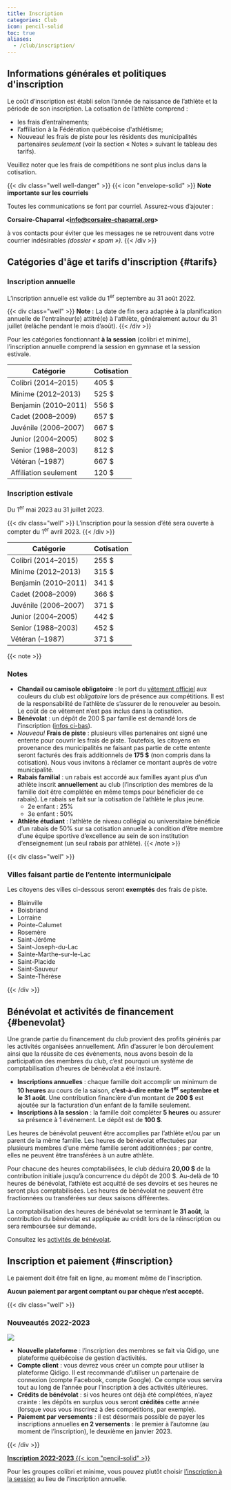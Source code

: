 ```yaml
---
title: Inscription
categories: Club
icon: pencil-solid
toc: true
aliases:
  - /club/inscription/
---
```


## Informations générales et politiques d'inscription

Le coût d’inscription est établi selon l’année de naissance de l’athlète et la période de son inscription.
La cotisation de l’athlète comprend :

- les frais d’entraînements;
- l’affiliation à la Fédération québécoise d'athlétisme;
- <span class="badge badge-tertiary">Nouveau!</span> les frais de piste pour les résidents des municipalités partenaires _seulement_ (voir la section «&nbsp;Notes&nbsp;» suivant le tableau des tarifs).

Veuillez noter que les frais de compétitions ne sont plus inclus dans la cotisation.

{{< div class="well well-danger" >}}
{{< icon "envelope-solid" >}} **Note importante sur les courriels**

Toutes les communications se font par courriel. Assurez-vous d’ajouter :

**Corsaire-Chaparral \<info@corsaire-chaparral.org\>**

à vos contacts pour éviter que les messages ne se retrouvent dans votre courrier indésirables _(dossier « spam »)_.
{{< /div >}}

## Catégories d'âge et tarifs d'inscription {#tarifs}

### Inscription annuelle

L’inscription annuelle est valide du 1<sup>er</sup> septembre au 31 août 2022.

{{< div class="well" >}}
**Note :** La date de fin sera adaptée à la planification annuelle de l'entraîneur(e) attitré(e) à l'athlète, généralement autour du 31 juillet (relâche pendant le mois d’août).
{{< /div >}}

Pour les catégories fonctionnant **à la session** (colibri et minime), l’inscription annuelle comprend la session en gymnase et la session estivale.

| Catégorie             | Cotisation |
|-----------------------|------------|
| Colibri (2014–2015) | 405 $      |
| Minime (2012–2013) | 525 $      |
| Benjamin (2010–2011) | 556 $      |
| Cadet (2008–2009) | 657 $      |
| Juvénile (2006–2007)  | 667 $      |
| Junior (2004–2005)    | 802 $      |
| Senior (1988–2003)    | 812 $      |
| Vétéran (–1987)       | 667 $      |
| Affiliation seulement | 120 $      |

<!--
### Session en gymnase (colibri et minime seulement)

Du 1<sup>er</sup> octobre 2022 au 30 avril 2023.

| Catégorie            | Cotisation |
|----------------------|------------|
| Colibri (2014–2015) <em class="badge badge-danger">complet</span>  | 225 $      |
| Minime (2012–2013) <em class="badge badge-danger">complet</span>     | 315 $      |
-->

### Inscription estivale

Du 1<sup>er</sup> mai 2023 au 31 juillet 2023.

{{< div class="well" >}}
L’inscription pour la session d’été sera ouverte à compter du 1<sup>er</sup> avril 2023.
{{< /div >}}


| Catégorie             | Cotisation |
|-----------------------|------------|
| Colibri (2014–2015)   | 255 $      |
| Minime (2012–2013)    | 315 $      |
| Benjamin (2010–2011)  | 341 $      |
| Cadet (2008–2009)     | 366 $      |
| Juvénile (2006–2007)  | 371 $      |
| Junior (2004–2005)    | 442 $      |
| Senior (1988–2003)    | 452 $      |
| Vétéran (–1987)       | 371 $      |

{{< note >}}
### Notes

- **Chandail ou camisole obligatoire** : le port du [vêtement officiel](/club/vetements/) aux couleurs du club est _obligatoire_ lors de présence aux compétitions.  Il est de la responsabilité de l’athlète de s’assurer de le renouveler au besoin. Le coût de ce vêtement n’est pas inclus dans la cotisation.
- **Bénévolat** : un dépôt de 200&nbsp;$ par famille est demandé lors de l'inscription ([infos ci-bas](#benevolat)).
- <em class="badge badge-tertiary">Nouveau!</em> **Frais de piste** : plusieurs villes partenaires ont signé une entente pour couvrir les frais de piste. Toutefois, les citoyens en provenance des municipalités ne faisant pas partie de cette entente seront facturés des frais additionnels de **175 $** (non compris dans la cotisation). Nous vous invitons à réclamer ce montant auprès de votre municipalité.
- **Rabais familial** : un rabais est accordé aux familles ayant plus d’un athlète inscrit **annuellement** au club (l’inscription des membres de la famille doit être complétée en même temps pour bénéficier de ce rabais). Le rabais se fait sur la cotisation de l’athlète le plus jeune.
  - 2e enfant : 25%
  - 3e enfant : 50%
- **Athlète étudiant** : l’athlète de niveau collégial ou universitaire bénéficie d’un rabais de 50% sur sa cotisation annuelle à condition d’être membre d’une équipe sportive d’excellence au sein de son institution d’enseignement (un seul rabais par athlète).
{{< /note >}}


{{< div class="well" >}}
<h3>Villes faisant partie de l’entente intermunicipale</h3>

Les citoyens des villes ci-dessous seront **exemptés** des frais de piste.

- Blainville
- Boisbriand
- Lorraine
- Pointe-Calumet
- Rosemère
- Saint-Jérôme
- Saint-Joseph-du-Lac
- Sainte-Marthe-sur-le-Lac
- Saint-Placide
- Saint-Sauveur
- Sainte-Thérèse

{{< /div >}}

## Bénévolat et activités de financement {#benevolat}

Une grande partie du financement du club provient des profits générés par les activités organisées annuellement. Afin d’assurer le bon déroulement ainsi que la réussite de ces événements, nous avons besoin de la participation des membres du club, c’est pourquoi un système de comptabilisation d’heures de bénévolat a été instauré.

- **Inscriptions annuelles** : chaque famille doit accomplir un minimum de **10 heures** au cours de la saison, **c’est-à-dire entre le 1<sup>er</sup> septembre et le 31 août**.  Une contribution financière d’un montant de **200&nbsp;$** est ajoutée sur la facturation d’un enfant de la famille seulement.
- **Inscriptions à la session** : la famille doit compléter **5 heures** ou assurer sa présence à 1 événement. Le dépôt est de **100&nbsp;$**.

Les heures de bénévolat peuvent être accomplies par l’athlète et/ou par un parent de la même famille. Les heures de bénévolat effectuées par plusieurs membres d’une même famille seront additionnées ; par contre, elles ne peuvent être transférées à un autre athlète.

Pour chacune des heures comptabilisées, le club déduira **20,00&nbsp;$** de la contribution initiale jusqu’à concurrence du dépôt de 200 $. Au-delà de 10 heures de bénévolat, l’athlète est acquitté de ses devoirs et ses heures ne seront plus comptabilisées. Les heures de bénévolat ne peuvent être fractionnées ou transférées sur deux saisons différentes.

La comptabilisation des heures de bénévolat se terminant le **31 août**, la contribution du bénévolat est appliquée au crédit lors de la réinscription ou sera remboursée sur demande.

Consultez les [activités de bénévolat](/club/benevolat/).


## Inscription et paiement {#inscription}

Le paiement doit être fait en ligne, au moment même de l’inscription.

**Aucun paiement par argent comptant ou par chèque n’est accepté.**

{{< div class="well" >}}
### Nouveautés 2022-2023

![](/img/logo-qidigo.png)

- **Nouvelle plateforme** : l’inscription des membres se fait via Qidigo, une plateforme québécoise de gestion d’activités.
- **Compte client** : vous devrez vous créer un compte pour utiliser la plateforme Qidigo. Il est recommandé d’utiliser un partenaire de connexion (compte Facebook, compte Google). Ce compte vous servira tout au long de l’année pour l’inscription à des activités ultérieures.
- **Crédits de bénévolat** : si vos heures ont déjà été complétées, n’ayez crainte : les dépôts en surplus vous seront **crédités** cette année (lorsque vous vous inscrirez à des compétitions, par exemple).
- **Paiement par versements** : il est désormais possible de payer les inscriptions annuelles **en 2 versements** : le premier à l’automne (au moment de l’inscription), le deuxième en janvier 2023.


{{< /div >}}

<a class="btn btn-primary btn--block -lg" href="https://www.qidigo.com/u/Club-dathletisme-Corsaire-Chaparral/memberships/1303">**Inscription 2022-2023** {{< icon "pencil-solid" >}}</a>

Pour les groupes colibri et minime, vous pouvez plutôt choisir [l’inscription à la session](https://www.qidigo.com/u/Club-dathletisme-Corsaire-Chaparral/activity/15348/session) au lieu de l’inscription annuelle.
